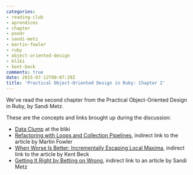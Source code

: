 ```yaml
---
categories:
- reading-club
- aprendices
- chapter
- poodr
- sandi-metz
- martin-fowler
- ruby
- object-oriented-design
- bliki
- kent-beck
comments: true
date: 2015-07-12T00:07:29Z
title: 'Practical Object-Oriented Design in Ruby: Chapter 2'
---
```


We've read the second chapter from the Practical Object-Oriented Design in Ruby, by Sandi Metz.

These are the concepts and links brought up during the discussion:

  * [Data Clump][bliki-data-clump] at the bliki
  * [Refactoring with Loops and Collection Pipelines](https://plus.google.com/117817370205182982732/posts/WaMWtp1Uetp), indirect link to the article by Martin Fowler
  * [When Worse Is Better: Incrementally Escaping Local Maxima](https://plus.google.com/117817370205182982732/posts/6J9PPQpUjwY), indirect link to the article by Kent Beck 
  * [Getting It Right by Betting on Wrong](https://plus.google.com/117817370205182982732/posts/Sk7DfYFPt5j), indirect link to an article by Sandi Metz
  
[bliki-data-clump]: http://martinfowler.com/bliki/DataClump.html
